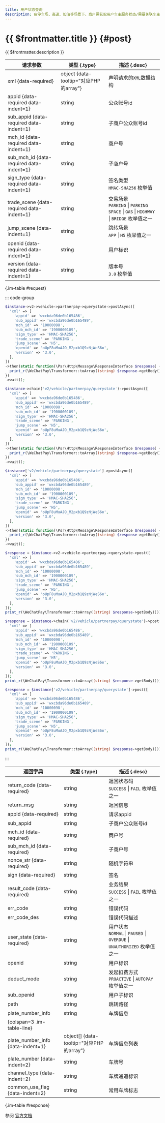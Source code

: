 ```yaml
---
title: 用户状态查询
description: 在停车场、高速、加油等场景下，商户需获取用户车主服务状态/需要关联车主服务。本接口，会查询用户是否开通、授权、有欠费或黑名单用户情况，并将对应的用户状态进行返回。
---
```


# {{ $frontmatter.title }} {#post}

{{ $frontmatter.description }}

| 请求参数 | 类型 {.type} | 描述 {.desc}
| --- | --- | ---
| xml {data-required} | object {data-tooltip="对应PHP的array"} | 声明请求的`XML`数据结构
| appid {data-required data-indent=1} | string | 公众账号id
| sub_appid {data-required data-indent=1} | string | 子商户公众账号id
| mch_id {data-required data-indent=1} | string | 商户号
| sub_mch_id {data-required data-indent=1} | string | 子商户号
| sign_type {data-required data-indent=1} | string | 签名类型<br/>`HMAC-SHA256` 枚举值
| trade_scene {data-required data-indent=1} | string | 交易场景<br/>`PARKING` \| `PARKING SPACE` \| `GAS` \| `HIGHWAY` \| `BRIDGE` 枚举值之一
| jump_scene {data-indent=1} | string | 跳转场景<br/>`APP` \| `H5` 枚举值之一
| openid {data-required data-indent=1} | string | 用户标识
| version {data-required data-indent=1} | string | 版本号<br/>`3.0` 枚举值

{.im-table #request}

::: code-group

```php [异步纯链式]
$instance->v2->vehicle->partnerpay->querystate->postAsync([
  'xml' => [
    'appid' => 'wxcbda96de0b165486',
    'sub_appid' => 'wxcbda96de0b165489',
    'mch_id' => '10000098',
    'sub_mch_id' => '1900000109',
    'sign_type' => 'HMAC-SHA256',
    'trade_scene' => 'PARKING',
    'jump_scene' => 'H5',
    'openid' => 'oUpF8uMuAJO_M2pxb1Q9zNjWeS6o',
    'version' => '3.0',
  ],
])
->then(static function(\Psr\Http\Message\ResponseInterface $response) {
  print_r(\WeChatPay\Transformer::toArray((string) $response->getBody()));
})
->wait();
```

```php [异步声明式]
$instance->chain('v2/vehicle/partnerpay/querystate')->postAsync([
  'xml' => [
    'appid' => 'wxcbda96de0b165486',
    'sub_appid' => 'wxcbda96de0b165489',
    'mch_id' => '10000098',
    'sub_mch_id' => '1900000109',
    'sign_type' => 'HMAC-SHA256',
    'trade_scene' => 'PARKING',
    'jump_scene' => 'H5',
    'openid' => 'oUpF8uMuAJO_M2pxb1Q9zNjWeS6o',
    'version' => '3.0',
  ],
])
->then(static function(\Psr\Http\Message\ResponseInterface $response) {
  print_r(\WeChatPay\Transformer::toArray((string) $response->getBody()));
})
->wait();
```

```php [异步属性式]
$instance['v2/vehicle/partnerpay/querystate']->postAsync([
  'xml' => [
    'appid' => 'wxcbda96de0b165486',
    'sub_appid' => 'wxcbda96de0b165489',
    'mch_id' => '10000098',
    'sub_mch_id' => '1900000109',
    'sign_type' => 'HMAC-SHA256',
    'trade_scene' => 'PARKING',
    'jump_scene' => 'H5',
    'openid' => 'oUpF8uMuAJO_M2pxb1Q9zNjWeS6o',
    'version' => '3.0',
  ],
])
->then(static function(\Psr\Http\Message\ResponseInterface $response) {
  print_r(\WeChatPay\Transformer::toArray((string) $response->getBody()));
})
->wait();
```

```php [同步纯链式]
$response = $instance->v2->vehicle->partnerpay->querystate->post([
  'xml' => [
    'appid' => 'wxcbda96de0b165486',
    'sub_appid' => 'wxcbda96de0b165489',
    'mch_id' => '10000098',
    'sub_mch_id' => '1900000109',
    'sign_type' => 'HMAC-SHA256',
    'trade_scene' => 'PARKING',
    'jump_scene' => 'H5',
    'openid' => 'oUpF8uMuAJO_M2pxb1Q9zNjWeS6o',
    'version' => '3.0',
  ],
]);
print_r(\WeChatPay\Transformer::toArray((string) $response->getBody()));
```

```php [同步声明式]
$response = $instance->chain('v2/vehicle/partnerpay/querystate')->post([
  'xml' => [
    'appid' => 'wxcbda96de0b165486',
    'sub_appid' => 'wxcbda96de0b165489',
    'mch_id' => '10000098',
    'sub_mch_id' => '1900000109',
    'sign_type' => 'HMAC-SHA256',
    'trade_scene' => 'PARKING',
    'jump_scene' => 'H5',
    'openid' => 'oUpF8uMuAJO_M2pxb1Q9zNjWeS6o',
    'version' => '3.0',
  ],
]);
print_r(\WeChatPay\Transformer::toArray((string) $response->getBody()));
```

```php [同步属性式]
$response = $instance['v2/vehicle/partnerpay/querystate']->post([
  'xml' => [
    'appid' => 'wxcbda96de0b165486',
    'sub_appid' => 'wxcbda96de0b165489',
    'mch_id' => '10000098',
    'sub_mch_id' => '1900000109',
    'sign_type' => 'HMAC-SHA256',
    'trade_scene' => 'PARKING',
    'jump_scene' => 'H5',
    'openid' => 'oUpF8uMuAJO_M2pxb1Q9zNjWeS6o',
    'version' => '3.0',
  ],
]);
print_r(\WeChatPay\Transformer::toArray((string) $response->getBody()));
```

:::

| 返回字典 | 类型 {.type} | 描述 {.desc}
| --- | --- | ---
| return_code {data-required}| string | 返回状态码<br/>`SUCCESS` \| `FAIL` 枚举值之一
| return_msg | string | 返回信息
| appid {data-required}| string | 请求appid
| sub_appid | string | 子商户公众账号id
| mch_id {data-required}| string | 商户号
| sub_mch_id {data-required}| string | 子商户号
| nonce_str {data-required}| string | 随机字符串
| sign {data-required}| string | 签名
| result_code {data-required}| string | 业务结果<br/>`SUCCESS` \| `FAIL` 枚举值之一
| err_code | string | 错误代码
| err_code_des | string | 错误代码描述
| user_state {data-required}| string | 用户状态<br/>`NORMAL` \| `PAUSED` \| `OVERDUE` \| `UNAUTHORIZED` 枚举值之一
| openid | string | 用户标识
| deduct_mode | string | 发起扣费方式<br/>`PROACTIVE` \| `AUTOPAY` 枚举值之一
| sub_openid | string | 用户子标识
| path | string | 跳转路径
| plate_number_info | string | 车牌信息
| {colspan=3 .im-table-line}
| plate_number_info {data-indent=1} | object[] {data-tooltip="对应PHP的array"} | 车牌信息列表
| plate_number {data-indent=2} | string | 车牌号
| channel_type {data-indent=2} | string | 车牌通道标识
| common_use_flag {data-indent=2} | string | 常用车牌标志

{.im-table #response}

参阅 [官方文档](https://pay.weixin.qq.com/wiki/doc/api/vehicle_v2_sl.php?chapter=20_93&index=9&p=202)
